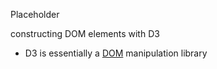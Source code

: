 Placeholder

constructing DOM elements with D3

 * D3 is essentially a [DOM](https://developer.mozilla.org/en-US/docs/Web/API/Document_Object_Model) manipulation library
